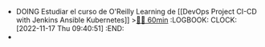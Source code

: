 - DOING Estudiar el curso de O'Reilly Learning de [[DevOps Project CI-CD with Jenkins Ansible Kubernetes]] >[🍅🍅 60min](#agenda-pomo://?t=f-1668674459921-1800%2Cf-1668678039111-1800)
  :LOGBOOK:
  CLOCK: [2022-11-17 Thu 09:40:51]
  :END:
-